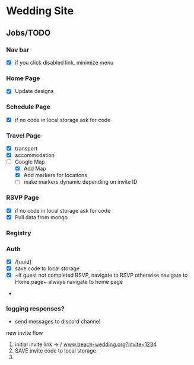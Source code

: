 # Wedding Site

## Jobs/TODO

### Nav bar

- [x] if you click disabled link, minimize menu

### Home Page

- [x] Update designs

### Schedule Page

- [x] if no code in local storage ask for code

### Travel Page

- [x] transport
- [x] accommodation
- [ ] Google Map
  - [x] Add Map
  - [x] Add markers for locations
  - [ ] make markers dynamic depending on invite ID

### RSVP Page

- [x] if no code in local storage ask for code
- [x] Pull data from mongo

### Registry

### Auth

- [x] /[uuid]
- [x] save code to local storage
- [x] ~if guest not completed RSVP, navigate to RSVP otherwise navigate to Home page~ always navigate to home page
-

### logging responses?

- send messages to discord channel

new invite flow

1. initial invite link -> / www.beach-wedding.org?invite=1234
2. SAVE invite code to local storage
3.
